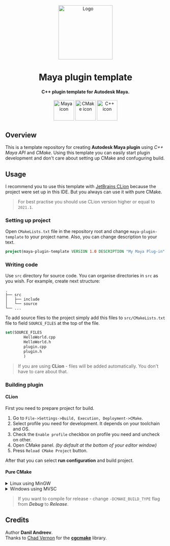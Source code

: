 <div align="center">
    <div>
        <img alt="Logo" height="170" src="https://upload.wikimedia.org/wikipedia/commons/thumb/9/97/Circle-icons-plugin.svg/512px-Circle-icons-plugin.svg.png"/>
    </div>
    <h1>Maya plugin template</h1>
    <h4>C++ plugin template for Autodesk Maya.</h4>
    <div>
        <img alt="Maya icon" height="64" src="https://damassets.autodesk.net/content/dam/autodesk/www/products/responsive-imagery/responsive-badges-compare/2017/maya-2017-badge-75x75.png"/>
        <img alt="CMake icon" height="64" src="https://cmake.org/wp-content/uploads/2018/11/cmake_logo_slider.png"/>
        <img alt="C++ icon" height="64" src="https://docs.microsoft.com//en-us/media/logos/logo_Cplusplus.svg"/>
    </div>
</div>

## Overview

This is a template repository for creating __Autodesk Maya plugin__ using _C++ Maya API_ and _CMake_. Using this
template you can easily start plugin development and don't care about setting up CMake and confuguring build.

## Usage

I recommend you to use this template with [JetBrains CLion](https://www.jetbrains.com/clion) because the project were
set up in this IDE. But you always can use it with pure CMake.

> For best practise you should use CLion version higher or equal to ```2021.1```.

### Setting up project

Open ```CMakeLists.txt``` file in the repository root and change ```maya-plugin-template``` to your project name. Also,
you can change description to your text.

```cmake
project(maya-plugin-template VERSION 1.0 DESCRIPTION "My Maya Plug-in" LANGUAGES CXX)
```

### Writing code

Use ```src``` directory for source code. You can organise directories in ```src``` as you wish. For example, create next
structure:

```
.
├── src
│   ├── include
│   └── source
└── ...
```

To add source files to the project simply add this files to ```src/CMakeLists.txt```  file to field ```SOURCE_FILES```
at the top of the file.

```cmake
set(SOURCE_FILES
        HelloWorld.cpp
        HelloWorld.h
        plugin.cpp
        plugin.h
        )
```

> If you are using __CLion__ - files will be added automatically. You don't have to care about that.

### Building plugin

#### CLion

First you need to prepare project for build.

1. Go to ```File->Settings->Build, Execution, Deployment->CMake```.
2. Select profile you need for development. It depends on your toolchain and OS.
3. Check the ```Enable profile``` checkbox on profile you need and uncheck on other.
4. Open CMake panel. _(by default at the bottom of your editor window)_
5. Press ```Reload CMake Project``` button.

After that you can select __run configuration__ and build project.

#### Pure CMake

<details>
<summary>Linux using MinGW</summary>

```bash
mkdir build
cd build
cmake -DCMAKE_BUILD_TYPE=Debug -G "Unix Makefiles" -DMAYA_VERSION=none ../
cmake --build . --target YOUR_PROJECT_NAME -j 3
```

</details>

<details>
<summary>Windows using MVSC</summary>

```bash
mkdir build
cd build
cmake -DCMAKE_BUILD_TYPE=Debug -G "Visual Studio 16 2019" -A x64 -DMAYA_VERSION=none ../
cmake --build . --target YOUR_PROJECT_NAME -j 3
```

</details>

> If you want to compile for release - change ```-DCMAKE_BUILD_TYPE``` flag from ___Debug___ to ___Release___.

## Credits

Author __Danil Andreev__.  
Thanks to [Chad Vernon](https://github.com/chadmv)  for the [__cgcmake__](https://github.com/chadmv/cgcmake) library.
